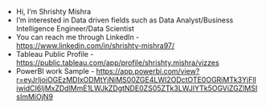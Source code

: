 - Hi, I’m Shrishty Mishra
- I’m interested in Data driven fields such as Data Analyst/Business Intelligence Engineer/Data Scientist
- You can reach me through LinkedIn - https://www.linkedin.com/in/shrishty-mishra97/
- Tableau Public Profile - https://public.tableau.com/app/profile/shrishty.mishra/vizzes
- PowerBI work Sample - https://app.powerbi.com/view?r=eyJrIjoiOGEzMDIxODMtYjNiMS00ZGE4LWI2ODctOTE0OGRiMTk3YjFlIiwidCI6IjMxZDdlMmE1LWJkZDgtNDE0ZS05ZTk3LWJlYTk5OGViZGZlMSIsImMiOjN9
<!---
ShrishtyMishra97/ShrishtyMishra97 is a ✨ special ✨ repository because its `README.md` (this file) appears on your GitHub profile.
- 🌱 I’m currently learning ...
- 😄 Pronouns: ...
- ⚡ Fun fact: ...
- 💞️ I’m looking to collaborate on ...
You can click the Preview link to take a look at your changes.
--->
